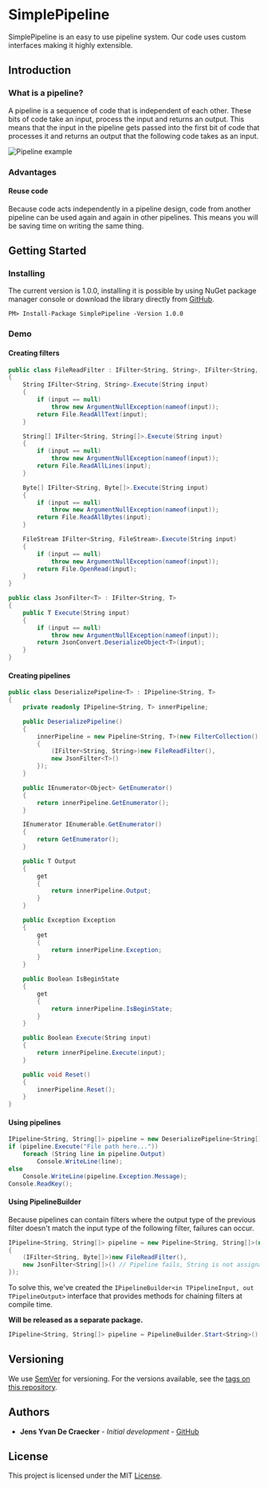 # SimplePipeline

SimplePipeline is an easy to use pipeline system. Our code uses custom interfaces making it highly extensible.

## Introduction

### What is a pipeline?

A pipeline is a sequence of code that is independent of each other. These bits of code take an input, process the input and returns an output. This means that the input in the pipeline gets passed into the first bit of code that processes it and returns an output that the following code takes as an input.

![Pipeline example](http://tomasp.net/articles/parallel-extra-image-pipeline/pipeline.png)

### Advantages

#### Reuse code

Because code acts independently in a pipeline design, code from another pipeline can be used again and again in other pipelines. This means you will be saving time on writing the same thing.

## Getting Started

### Installing

The current version is 1.0.0, installing it is possible by using NuGet package manager console or download the library directly from [GitHub](https://github.com/JensYvanDeCraecker/SimplePipeline/releases).

```
PM> Install-Package SimplePipeline -Version 1.0.0
```

### Demo

#### Creating filters

```cs
public class FileReadFilter : IFilter<String, String>, IFilter<String, String[]>, IFilter<String, Byte[]>, IFilter<String, FileStream>
{
	String IFilter<String, String>.Execute(String input)
	{
		if (input == null)
			throw new ArgumentNullException(nameof(input));
		return File.ReadAllText(input);
	}

	String[] IFilter<String, String[]>.Execute(String input)
	{
		if (input == null)
			throw new ArgumentNullException(nameof(input));
		return File.ReadAllLines(input);
	}

	Byte[] IFilter<String, Byte[]>.Execute(String input)
	{
		if (input == null)
			throw new ArgumentNullException(nameof(input));
		return File.ReadAllBytes(input);
	}

	FileStream IFilter<String, FileStream>.Execute(String input)
	{
		if (input == null)
			throw new ArgumentNullException(nameof(input));
		return File.OpenRead(input);
	}
}
```

```cs
public class JsonFilter<T> : IFilter<String, T>
{
	public T Execute(String input)
	{
		if (input == null)
			throw new ArgumentNullException(nameof(input));
		return JsonConvert.DeserializeObject<T>(input);
	}
}
```

#### Creating pipelines

```cs
public class DeserializePipeline<T> : IPipeline<String, T>
{
	private readonly IPipeline<String, T> innerPipeline;

	public DeserializePipeline()
	{
		innerPipeline = new Pipeline<String, T>(new FilterCollection()
		{
			(IFilter<String, String>)new FileReadFilter(),
			new JsonFilter<T>()
		});
	}

	public IEnumerator<Object> GetEnumerator()
	{
		return innerPipeline.GetEnumerator();
	}

	IEnumerator IEnumerable.GetEnumerator()
	{
		return GetEnumerator();
	}

	public T Output
	{
		get
		{
			return innerPipeline.Output;
		}
	}

	public Exception Exception
	{
		get
		{
			return innerPipeline.Exception;
		}
	}

	public Boolean IsBeginState
	{
		get
		{
			return innerPipeline.IsBeginState;
		}
	}

	public Boolean Execute(String input)
	{
		return innerPipeline.Execute(input);
	}

	public void Reset()
	{
		innerPipeline.Reset();
	}
}
```

#### Using pipelines

```cs
IPipeline<String, String[]> pipeline = new DeserializePipeline<String[]>();
if (pipeline.Execute("File path here..."))
	foreach (String line in pipeline.Output)
		Console.WriteLine(line);
else
	Console.WriteLine(pipeline.Exception.Message);
Console.ReadKey();
```

#### Using PipelineBuilder

Because pipelines can contain filters where the output type of the previous filter doesn't match the input type of the following filter, failures can occur.

```cs
IPipeline<String, String[]> pipeline = new Pipeline<String, String[]>(new FilterCollection()
{
	(IFilter<String, Byte[]>)new FileReadFilter(),
	new JsonFilter<String[]>() // Pipeline fails, String is not assignable from Byte[].
});
```

To solve this, we've created the `IPipelineBuilder<in TPipelineInput, out TPipelineOutput>` interface that provides methods for chaining filters at compile time.

**Will be released as a separate package.**

```cs
IPipeline<String, String[]> pipeline = PipelineBuilder.Start<String>().Chain<String>(new FileReadFilter()).Chain(new JsonFilter<String[]>()).Build();
```

## Versioning

We use [SemVer](http://semver.org/) for versioning. For the versions available, see the [tags on this repository](https://github.com/JensYvanDeCraecker/SimplePipeline/tags).


## Authors

* **Jens Yvan De Craecker** - *Initial development* - [GitHub](https://github.com/JensYvanDeCraecker/)

## License

This project is licensed under the MIT [License](LICENSE.txt).

